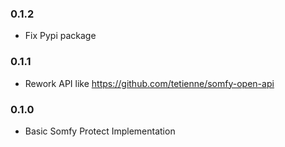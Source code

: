### 0.1.2
* Fix Pypi package

### 0.1.1
* Rework API like https://github.com/tetienne/somfy-open-api

### 0.1.0
* Basic Somfy Protect Implementation
